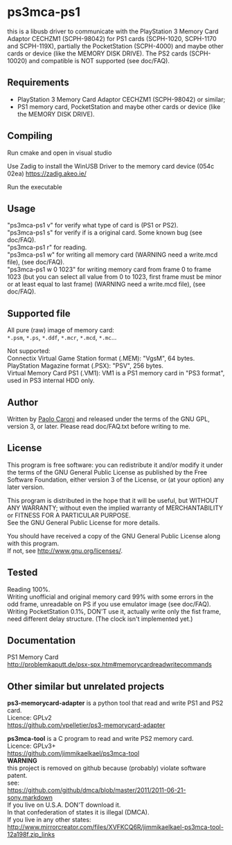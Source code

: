 # ps3mca-ps1

this is a libusb driver to communicate with the PlayStation 3 Memory Card Adaptor CECHZM1 (SCPH-98042) for PS1 cards (SCPH-1020, SCPH-1170 and SCPH-119X), partially the PocketStation (SCPH-4000) and maybe other cards or device (like the MEMORY DISK DRIVE).
The PS2 cards (SCPH-10020) and compatible is NOT supported (see doc/FAQ).

## Requirements

* PlayStation 3 Memory Card Adaptor CECHZM1 (SCPH-98042) or similar;
* PS1 memory card, PocketStation and maybe other cards or device (like the MEMORY DISK DRIVE).

## Compiling

Run cmake and open in visual studio

Use Zadig to install the WinUSB Driver to the memory card device (054c 02ea)
https://zadig.akeo.ie/

Run the executable

## Usage

"ps3mca-ps1 v" for verify what type of card is (PS1 or PS2).<br>
"ps3mca-ps1 s" for verify if is a original card. Some known bug (see doc/FAQ).<br>
"ps3mca-ps1 r" for reading.<br>
"ps3mca-ps1 w" for writing all memory card (WARNING need a write.mcd file), (see doc/FAQ).<br>
"ps3mca-ps1 w 0 1023" for writing memory card from frame 0 to frame 1023 (but you can select all value from 0 to 1023, first frame must be minor or at least equal to last frame) (WARNING need a write.mcd file), (see doc/FAQ).<br>


## Supported file

All pure (raw) image of memory card:  
`*.psm`, `*.ps`, `*.ddf`, `*.mcr`, `*.mcd`, `*.mc`...

Not supported:  
Connectix Virtual Game Station format (.MEM): "VgsM", 64 bytes.  
PlayStation Magazine format (.PSX): "PSV", 256 bytes.  
Virtual Memory Card PS1 (.VM1): VM1 is a PS1 memory card in "PS3 format", used in PS3 internal HDD only.

## Author

Written by [Paolo Caroni](kenren89@gmail.com) and released under the terms of the GNU GPL, version 3, or later.
Please read doc/FAQ.txt before writing to me.

## License

This program is free software: you can redistribute it and/or modify it under the terms  of the GNU General Public License as published by the Free Software Foundation, either version 3 of the License, or (at your option) any later version.

This program is distributed in the hope that it will be useful, but WITHOUT ANY WARRANTY; without even the implied warranty of MERCHANTABILITY or FITNESS FOR A PARTICULAR PURPOSE.  
See the GNU General Public License for more details.

You should have received a copy of the GNU General Public License along with this program.  
If not, see <http://www.gnu.org/licenses/>.

## Tested

Reading 100%.  
Writing unofficial and original memory card 99% with some errors in the odd frame, unreadable on PS if you use emulator image (see doc/FAQ).  
Writing PocketStation 0.1%, DON'T use it, actually write only the fist frame, need different delay structure. (The clock isn't implemented yet.)

## Documentation

PS1 Memory Card  
<http://problemkaputt.de/psx-spx.htm#memorycardreadwritecommands>  

## Other similar but unrelated projects

**ps3-memorycard-adapter** is a python tool that read and write PS1 and PS2 card.  
Licence: GPLv2  
<https://github.com/vpelletier/ps3-memorycard-adapter>  

**ps3mca-tool** is a C program to read and write PS2 memory card.  
Licence: GPLv3+  
<https://github.com/jimmikaelkael/ps3mca-tool>  
**WARNING**  
this project is removed on github because (probably) violate software patent.  
see:  
<https://github.com/github/dmca/blob/master/2011/2011-06-21-sony.markdown>  
If you live on U.S.A. DON'T download it.  
In that confederation of states it is illegal (DMCA).  
If you live in any other states:  
<http://www.mirrorcreator.com/files/XVFKCQ6R/jimmikaelkael-ps3mca-tool-12a198f.zip_links>  

